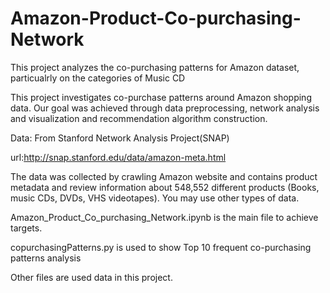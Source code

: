 # Amazon-Product-Co-purchasing-Network
This project analyzes the co-purchasing patterns for Amazon dataset, particualrly on the categories of Music CD 

This project investigates co-purchase patterns around Amazon shopping data. Our goal was achieved through data preprocessing, network analysis and visualization and recommendation algorithm construction.

Data: From Stanford Network Analysis Project(SNAP)

url:http://snap.stanford.edu/data/amazon-meta.html

  The data was collected by crawling Amazon website and contains product metadata and review information about 548,552 different products (Books, music CDs, DVDs, VHS videotapes). You may use other types of data.

Amazon_Product_Co_purchasing_Network.ipynb is the main file to achieve targets.

copurchasingPatterns.py is used to show Top 10 frequent co-purchasing patterns analysis

Other files are used data in this project.

